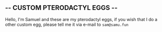 ## -- CUSTOM PTERODACTYL EGGS --

Hello, I'm Samuel and these are my pterodactyl eggs, if you wish that I do a other custom egg, please tell me it via e-mail to `sam@samu.fun`
